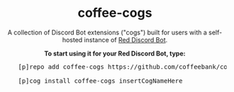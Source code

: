 <h1 align="center">
  coffee-cogs
</h1>

<div id="supportdiscord"></div>

<p align="center">
  A collection of Discord Bot extensions ("cogs") built for users with a self-hosted instance of <a href="https://github.com/Cog-Creators/Red-DiscordBot">Red Discord Bot</a>.
</p>

<p align="center">
  <strong>To start using it for your Red Discord Bot, type:</strong>
</p>

<div title="Replace [p] with your bot's prefix">
  <pre className="p-6 leading-normal whitespace-normal">
    <span className="select-none">[p]</span><span className="select-all sm:select-auto">repo add coffee-cogs https://github.com/coffeebank/coffee-cogs</span><br />
    <span className="select-none">[p]</span><span className="select-all sm:select-auto">cog install coffee-cogs insertCogNameHere</span>
  </pre>
</div>

<div align="center">
  <component-reactbutton to="/start/" body="Add to your Discord >"></component-reactbutton>
</div>

<div align="center">
  <component-reactbutton to="https://coffeebank.github.io/discord" body="Join the Support Discord >" classButton="px-6 py-3 bg-emerald-800 hover:bg-emerald-700 text-white" newTab="true"></component-reactbutton>
</div>
